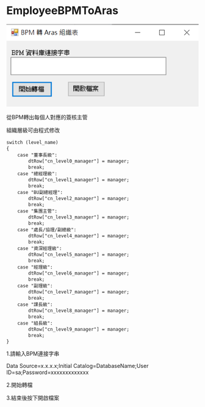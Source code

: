 # EmployeeBPMToAras
![sample](https://github.com/panda0909/EmployeeBPMToAras/blob/master/img/p1.png?raw=true)

從BPM轉出每個人對應的簽核主管

組織層級可由程式修改

```
switch (level_name)
{
    case "董事長級":
        dtRow["cn_level0_manager"] = manager;
        break;
    case "總經理級":
        dtRow["cn_level1_manager"] = manager;
        break;
    case "BU副總經理":
        dtRow["cn_level2_manager"] = manager;
        break;
    case "集團主管":
        dtRow["cn_level3_manager"] = manager;
        break;
    case "處長/協理/副總級":
        dtRow["cn_level4_manager"] = manager;
        break;
    case "資深經理級":
        dtRow["cn_level5_manager"] = manager;
        break;
    case "經理級":
        dtRow["cn_level6_manager"] = manager;
        break;
    case "副理級":
        dtRow["cn_level7_manager"] = manager;
        break;
    case "課長級":
        dtRow["cn_level8_manager"] = manager;
        break;
    case "組長級":
        dtRow["cn_level9_manager"] = manager;
        break;
}
```

1.請輸入BPM連接字串

Data Source=x.x.x.x;Initial Catalog=DatabaseName;User ID=sa;Password=xxxxxxxxxxxxx

2.開始轉檔

3.結束後按下開啟檔案
